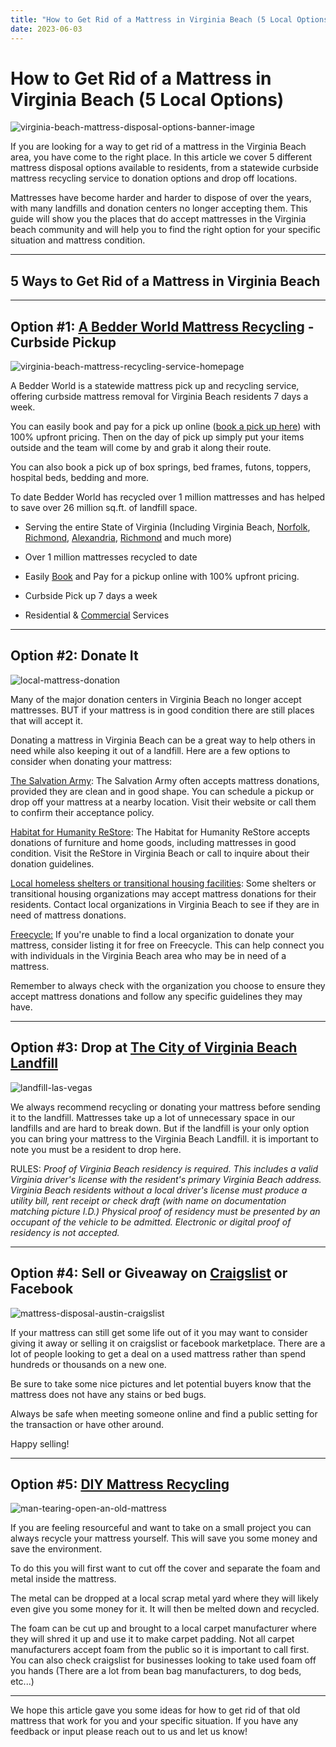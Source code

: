 ```yaml
---
title: "How to Get Rid of a Mattress in Virginia Beach (5 Local Options)"
date: 2023-06-03
---
```


# How to Get Rid of a Mattress in Virginia Beach (5 Local Options)

![virginia-beach-mattress-disposal-options-banner-image](images/Most-Attractive-Youtube-Thumbnail-2023-03-17T223330.243-1024x576.png)

If you are looking for a way to get rid of a mattress in the Virginia Beach area, you have come to the right place. In this article we cover 5 different mattress disposal options available to residents, from a statewide curbside mattress recycling service to donation options and drop off locations.

Mattresses have become harder and harder to dispose of over the years, with many landfills and donation centers no longer accepting them. This guide will show you the places that do accept mattresses in the Virginia beach community and will help you to find the right option for your specific situation and mattress condition.

* * *

## 5 Ways to Get Rid of a Mattress in Virginia Beach

* * *

## Option #1: [A Bedder World Mattress Recycling](https://www.abedderworld.com/Virginia-Beach-VA) \- Curbside Pickup

![virginia-beach-mattress-recycling-service-homepage](images/Screen-Shot-2023-03-17-at-8.15.14-PM-1024x561.png)

A Bedder World is a statewide mattress pick up and recycling service, offering curbside mattress removal for Virginia Beach residents 7 days a week.

You can easily book and pay for a pick up online ([book a pick up here](https://www.abedderworld.com/book-online/)) with 100% upfront pricing. Then on the day of pick up simply put your items outside and the team will come by and grab it along their route.

You can also book a pick up of box springs, bed frames, futons, toppers, hospital beds, bedding and more.

To date Bedder World has recycled over 1 million mattresses and has helped to save over 26 million sq.ft. of landfill space.

- Serving the entire State of Virginia (Including Virginia Beach, [Norfolk](https://www.abedderworld.com/Norfolk-VA), [Richmond](https://www.abedderworld.com/Richmond-VA), [Alexandria](https://www.abedderworld.com/how-to-get-rid-of-mattress-in-alexandria-va.html/), [Richmond](https://www.abedderworld.com/how-to-get-rid-of-a-mattress-in-richmond-va.html/) and much more)

- Over 1 million mattresses recycled to date

- Easily [Book](https://www.abedderworld.com/book-online/) and Pay for a pickup online with 100% upfront pricing.

- Curbside Pick up 7 days a week

- Residential & [Commercial](https://www.abedderworld.com/commercial/) Services

* * *

## Option #2: Donate It

![local-mattress-donation](images/Donate-Local-Red-243x300-1.png)

Many of the major donation centers in Virginia Beach no longer accept mattresses. BUT if your mattress is in good condition there are still places that will accept it.

Donating a mattress in Virginia Beach can be a great way to help others in need while also keeping it out of a landfill. Here are a few options to consider when donating your mattress:

[The Salvation Army](https://salvationarmypotomac.org/hrva/locations/family-stores/): The Salvation Army often accepts mattress donations, provided they are clean and in good shape. You can schedule a pickup or drop off your mattress at a nearby location. Visit their website or call them to confirm their acceptance policy.

[Habitat for Humanity ReStore](https://www.shrhabitat.org/about-our-restores): The Habitat for Humanity ReStore accepts donations of furniture and home goods, including mattresses in good condition. Visit the ReStore in Virginia Beach or call to inquire about their donation guidelines.

[Local homeless shelters or transitional housing facilities](https://www.vbgov.com/government/departments/housing-neighborhood-preservation/homelessness/Pages/housing-resource-center.aspx): Some shelters or transitional housing organizations may accept mattress donations for their residents. Contact local organizations in Virginia Beach to see if they are in need of mattress donations.

[Freecycle:](https://www.freecycle.org/town/VirginiaBeachVA) If you're unable to find a local organization to donate your mattress, consider listing it for free on Freecycle. This can help connect you with individuals in the Virginia Beach area who may be in need of a mattress.

Remember to always check with the organization you choose to ensure they accept mattress donations and follow any specific guidelines they may have.

* * *

## Option #3: Drop at [The City of Virginia Beach Landfill](https://www.vbgov.com/government/departments/public-works/pw-waste-management/Pages/city-landfill.aspx)

![landfill-las-vegas](images/WE_WastePile.jpeg)

We always recommend recycling or donating your mattress before sending it to the landfill. Mattresses take up a lot of unnecessary space in our landfills and are hard to break down. But if the landfill is your only option you can bring your mattress to the Virginia Beach Landfill. it is important to note you must be a resident to drop here.

RULES: _Proof of Virginia Beach residency is required. This includes a valid Virginia driver's license with the resident's primary Virginia Beach address. Virginia Beach residents without a local driver's license must produce a utility bill, rent receipt or check draft (with name on documentation matching picture I.D.)​ Physical proof of residency must be presented by an occupant of the vehicle to be admitted. Electronic or digital proof of residency is not accepted._

* * *

## Option #4: Sell or Giveaway on [Craigslist](https://norfolk.craigslist.org/) or Facebook

![mattress-disposal-austin-craigslist](images/Screen-Shot-2019-12-11-at-8.06.07-AM-edited.png)

If your mattress can still get some life out of it you may want to consider giving it away or selling it on craigslist or facebook marketplace. There are a lot of people looking to get a deal on a used mattress rather than spend hundreds or thousands on a new one.

Be sure to take some nice pictures and let potential buyers know that the mattress does not have any stains or bed bugs.

Always be safe when meeting someone online and find a public setting for the transaction or have other around.

Happy selling!

* * *

## Option #5: [DIY Mattress Recycling](https://www.abedderworld.com/how-to-recycle-a-mattress/)

![man-tearing-open-an-old-mattress](images/Screen-Shot-2019-04-08-at-1.56.55-PM-1024x572.webp)

If you are feeling resourceful and want to take on a small project you can always recycle your mattress yourself. This will save you some money and save the environment.

To do this you will first want to cut off the cover and separate the foam and metal inside the mattress.

The metal can be dropped at a local scrap metal yard where they will likely even give you some money for it. It will then be melted down and recycled.

The foam can be cut up and brought to a local carpet manufacturer where they will shred it up and use it to make carpet padding. Not all carpet manufacturers accept foam from the public so it is important to call first. You can also check craigslist for businesses looking to take used foam off you hands (There are a lot from bean bag manufacturers, to dog beds, etc...)

* * *

We hope this article gave you some ideas for how to get rid of that old mattress that work for you and your specific situation. If you have any feedback or input please reach out to us and let us know!
